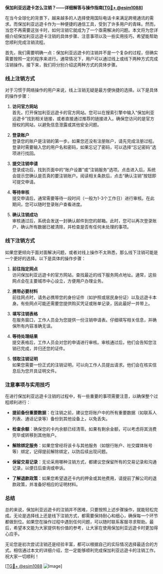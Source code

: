 **保加利亚远遊卡怎么注销？——详细解答与操作指南[[TG💪+ @esim1088](https://t.me/s/esim1088)]**

在当今全球化的背景下，越来越多的人选择使用国际电话卡来满足跨境通讯的需求。而保加利亚远遊卡作为一种便捷的通信工具，受到了许多用户的青睐。然而，当您不再需要这张卡时，如何注销它就成为了一个亟需解决的问题。本文将为您详细介绍保加利亚远遊卡注销的具体步骤、注意事项以及一些实用技巧，希望能帮助您顺利完成注销流程。

首先，我们需要明确一点：保加利亚远遊卡的注销并不是一个复杂的过程，但确实需要按照一定的程序来进行。通常情况下，用户可以通过线上或线下两种方式完成注销操作。接下来，我们将分别介绍这两种方式的具体步骤。

### 线上注销方式

对于习惯于网络操作的用户来说，线上注销无疑是最方便快捷的选择。以下是具体的操作步骤：

1. **访问官方网站**  
   首先，打开保加利亚远遊卡的官方网站。您可以在搜索引擎中输入“保加利亚远遊卡”找到相关链接，或者直接通过推荐的链接进入。确保您访问的是官方授权的网站，以避免信息泄露或其他安全问题。

2. **登录账户**  
   登录您的账户是注销的第一步。如果您还没有注册账户，请先完成注册过程。登录时需要输入您的用户名和密码，如果忘记了密码，可以选择“忘记密码”选项进行找回。

3. **提交注销申请**  
   登录成功后，找到页面中的“账户设置”或“注销服务”选项。点击进入后，系统会提示您确认是否真的要注销账户。阅读相关条款后，点击“确认注销”按钮即可提交申请。

4. **等待审核**  
   提交申请后，通常需要等待一段时间（一般为1-3个工作日）进行审核。在此期间，您可以随时登录账户查看进度。

5. **确认注销成功**  
   审核通过后，系统会发送一封确认邮件到您的邮箱。此时，您可以再次登录账户，确认所有数据已被清除，并检查是否有任何未处理的事项。

### 线下注销方式

如果您更倾向于面对面解决问题，或者对线上操作不太熟悉，那么线下注销可能是一个更好的选择。以下是具体的操作步骤：

1. **前往指定网点**  
   访问保加利亚远遊卡的官方网站，查找最近的线下服务网点地址。通常，这些网点会在主要城市中心设立，方便用户办理业务。

2. **携带必要材料**  
   前往网点时，请务必携带您的身份证件（如护照或居民身份证）以及远遊卡本身。有些网点可能还需要您提供购买凭证或账单记录，因此最好一并带上。

3. **填写注销表格**  
   在服务窗口，工作人员会为您提供一份注销申请表。仔细填写相关信息，并确保所有内容准确无误。

4. **等待处理结果**  
   提交表格后，工作人员会对您的申请进行审核。审核通过后，他们会告知您注销已完成，并归还您的证件。

5. **领取注销证明**  
   如果您需要一份正式的注销证明，可以向工作人员提出请求。他们会在核实信息后为您开具证明文件。

### 注意事项与实用技巧

在进行保加利亚远遊卡注销的过程中，有一些重要的事项需要注意，以确保整个过程顺利进行：

- **提前备份重要数据**：在注销之前，建议您将账户中的所有重要数据（如联系人列表、通话记录等）备份到其他设备上，以免丢失。
  
- **检查余额**：确保您的卡内余额已经清零。如果有剩余金额，可以考虑将其消费完毕或转移到其他账户。

- **解除绑定服务**：如果您曾经将该卡与其他服务（如银行账户、社交媒体账号等）绑定，记得提前解除绑定，以防后续出现问题。

- **保留交易记录**：无论采用哪种注销方式，都建议您保留所有的交易记录和沟通记录，以便日后查询或申诉。

- **了解退款政策**：如果您希望退还卡内的押金或其他费用，请提前了解公司的退款政策，并准备好相应的证明材料。

### 总结

总的来说，保加利亚远遊卡的注销并不困难，只要按照上述步骤操作，就能轻松完成。无论是选择线上还是线下注销方式，都需要保持耐心和细心，确保每一个环节都做到位。如果您在操作过程中遇到任何问题，可以随时联系客服寻求帮助。最后，希望本文能为大家提供有价值的参考，让大家在使用保加利亚远遊卡时更加得心应手。

无论您是初次尝试注销还是经验丰富，都可以根据自己的实际情况选择最适合的方式。相信通过本文的详细介绍，您一定能够顺利完成保加利亚远遊卡的注销工作。祝大家一切顺利！

[[TG💪+ @esim1088](https://t.me/s/esim1088) ![Image](https://i.postimg.cc/4NQfJmqS/Snipaste-2025-05-13-00-14-12.png)]